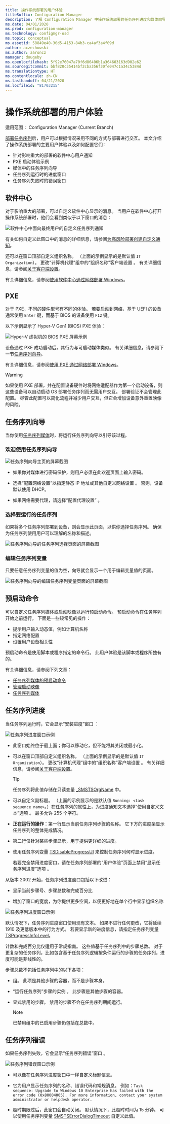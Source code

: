 ```yaml
---
title: 操作系统部署的用户体验
titleSuffix: Configuration Manager
description: 了解 Configuration Manager 中操作系统部署的任务序列进度和媒体向导等用户体验。
ms.date: 04/01/2020
ms.prod: configuration-manager
ms.technology: configmgr-osd
ms.topic: conceptual
ms.assetid: 58849e40-30d5-4153-84b3-ca4af3a4f09d
author: aczechowski
ms.author: aaroncz
manager: dougeby
ms.openlocfilehash: 5f92e76047a70f6d86406b1a364603163d902e62
ms.sourcegitcommit: bbf820c35414bf2cba356f30fe047c1a34c5384d
ms.translationtype: HT
ms.contentlocale: zh-CN
ms.lasthandoff: 04/21/2020
ms.locfileid: "81703215"
---
```

# <a name="user-experiences-for-os-deployment"></a>操作系统部署的用户体验

适用范围：  Configuration Manager (Current Branch)

[部署任务序列](../deploy-use/deploy-a-task-sequence.md)后，用户可以根据情况采用不同的方式与部署进行交互。 本文介绍了操作系统部署的主要用户体验以及如何配置它们：

- 针对影响重大的部署的软件中心用户通知
- PXE 启动体验示例
- 媒体中的任务序列向导
- 任务序列运行时的进度窗口
- 任务序列失败时的错误窗口

## <a name="software-center"></a>软件中心

对于影响重大的部署，可以自定义软件中心显示的消息。 当用户在软件中心打开操作系统部署时，他们会看到类似于以下窗口的消息：

![软件中心中面向最终用户的自定义任务序列通知](../media/user-notification-enduser.png)

有关如何自定义此窗口中的消息的详细信息，请参阅[为高风险部署创建自定义通知](../deploy-use/manage-task-sequences-to-automate-tasks.md#create-a-custom-notification-for-high-risk-deployments)。

还可以在窗口顶部自定义组织名称。 （上面的示例显示的是默认值 `IT Organization`）。 更改“计算机代理”组中的“组织名称”客户端设置   。 有关详细信息，请参阅[关于客户端设置](../../core/clients/deploy/about-client-settings.md#computer-agent)。

<!--
optional vs required
**Allow user to interact** on required deployment?
-->

有关详细信息，请参阅[使用软件中心通过网络部署 Windows](../deploy-use/use-software-center-to-deploy-windows-over-the-network.md)。

## <a name="pxe"></a>PXE

对于 PXE，不同的硬件型号有不同的体验。 若要启动到网络，基于 UEFI 的设备通常使用 `Enter` 键，而基于 BIOS 的设备使用 `F12` 键。

以下示例显示了 Hyper-V Gen1 (BIOS) PXE 体验：

![Hyper-V 虚拟机的 BIOS PXE 屏幕示例](media/hyperv-pxe.png)

设备通过 PXE 成功启动后，其行为与可启动媒体类似。 有关详细信息，请参阅下一节[任务序列向导](#task-sequence-wizard)。

有关详细信息，请参阅[使用 PXE 通过网络部署 Windows](../deploy-use/use-pxe-to-deploy-windows-over-the-network.md)。

> [!WARNING]
> 如果使用 PXE 部署，并在配置设备硬件时将网络适配器作为第一个启动设备，则这些设备可以自动启动 OS 部署任务序列而无需用户交互。 部署验证不会管理此配置。 尽管此配置可以简化流程并减少用户交互，但它会增加设备意外重置映像的风险。

## <a name="task-sequence-wizard"></a>任务序列向导

当你使用[任务序列媒体](../deploy-use/create-task-sequence-media.md)时，将运行任务序列向导以引导该过程。

### <a name="welcome-to-the-task-sequence-wizard"></a>欢迎使用任务序列向导

![任务序列向导主页的屏幕截图](media/welcome-task-sequence-wizard.png)

- 如果你对媒体进行密码保护，则用户必须在此欢迎页面上输入密码。

- 选择“配置网络设置”以指定静态 IP 地址或其他自定义网络设置  。 否则，设备默认使用 DHCP。

- 如果网络需要代理，请选择“配置代理设置”  。

### <a name="select-a-task-sequence-to-run"></a>选择要运行的任务序列

如果将多个任务序列部署到设备，则会显示此页面，以供你选择任务序列。 确保为任务序列使用用户可以理解的名称和描述。

![任务序列向导的任务序列选择页面的屏幕截图](media/task-sequence-wizard-select.png)

### <a name="edit-task-sequence-variables"></a>编辑任务序列变量

只要任意任务序列变量的值为空，向导就会显示一个用于编辑变量值的页面。

![任务序列向导的编辑任务序列变量页面的屏幕截图](media/task-sequence-wizard-variables.png)

## <a name="prestart-commands"></a>预启动命令

可以自定义任务序列媒体或启动映像以运行预启动命令。 预启动命令在任务序列开始之前运行。 下面是一些较常见的操作：

- 提示用户输入动态值，例如计算机名称
- 指定网络配置
- 设置用户设备相关性

预启动命令是使用脚本或程序指定的命令行。 此用户体验是该脚本或程序所独有的。

有关详细信息，请参阅下列文章：

- [任务序列媒体的预启动命令](prestart-commands-for-task-sequence-media.md)
- [管理启动映像](../get-started/manage-boot-images.md#customization)
- [任务序列媒体](../deploy-use/create-task-sequence-media.md)

## <a name="task-sequence-progress"></a>任务序列进度

当任务序列运行时，它会显示“安装进度”窗口  ：

![任务序列进度窗口示例](media/task-sequence-progress.png)

- 此窗口始终位于最上面；你可以移动它，但不能将其关闭或最小化。

- 可以在窗口顶部自定义组织名称。 （上面的示例显示的是默认值 `IT Organization`）。 更改“计算机代理”组中的“组织名称”客户端设置   。 有关详细信息，请参阅[关于客户端设置](../../core/clients/deploy/about-client-settings.md#computer-agent)。

    > [!TIP]
    > 任务序列将此值存储在只读变量 [_SMSTSOrgName](task-sequence-variables.md#SMSTSOrgName) 中。

- 可以自定义副标题。 （上面的示例显示的是默认值 `Running: <task sequence name>`。）在任务序列的属性上，为进度通知文本选择“使用自定义文本”选项  。 最多允许 255 个字符。

- **正在运行的操作**：第一行显示当前任务序列步骤的名称。 它下方的进度条显示任务序列的整体完成情况。

- 第二行仅针对某些步骤显示，用于提供更详细的进度。

- 使用任务序列变量 [TSDisableProgressUI](task-sequence-variables.md#TSDisableProgressUI) 来控制任务序列何时显示进度。

    若要完全禁用进度窗口，请在任务序列部署的“用户体验”页面上禁用“显示任务序列进度”选项   。

从版本 2002 开始，任务序列进度窗口包括以下改进：<!--5932692-->

- 显示当前步骤号、步骤总数和完成百分比

- 增加了窗口的宽度，为你提供更多空间，以便更好地在单个行中显示组织名称

![任务序列进度窗口示例](media/2356386-task-sequence-progress.png)

默认情况下，任务序列进度窗口使用现有文本。 如果不进行任何更改，它将延续 1910 及更低版本中的行为方式。 若要显示新的进度信息，请指定任务序列变量 [TSProgressInfoLevel](task-sequence-variables.md#TSProgressInfoLevel)。

计数和完成百分比仅适用于常规指南。 这些值基于任务序列中的步骤总数。 对于更复杂的任务序列，比如包含基于任务序列逻辑按条件运行的步骤的任务序列，进度可能是非线性的。

步骤总数不包括任务序列中的以下各项：

- 组。 此项是其他步骤的容器，而不是步骤本身。

- “运行任务序列”步骤的实例  。 此步骤是其他步骤的容器。

- 显式禁用的步骤。 禁用的步骤不会在任务序列期间运行。

    > [!NOTE]
    > 已禁用组中的已启用步骤仍包括在总数中。

## <a name="task-sequence-error"></a>任务序列错误

如果任务序列失败，它会显示“任务序列错误”窗口  。

![任务序列错误窗口示例](media/task-sequence-error.png)

- 可以像在任务序列进度窗口中一样自定义标题信息。

- 它为用户显示任务序列的名称、错误代码和常规消息。 例如：`Task sequence: Upgrade to Windows 10 Enterprise has failed with the error code (0x80004005). For more information, contact your system administrator or helpdesk operator.`

- 超时期限过后，此窗口会自动关闭。 默认情况下，此超时时间为 15 分钟。 可以使用任务序列变量 [SMSTSErrorDialogTimeout](task-sequence-variables.md#SMSTSErrorDialogTimeout) 自定义此值。
